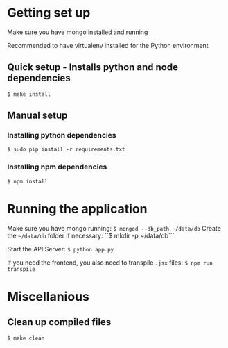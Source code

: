 # Getting set up

Make sure you have mongo installed and running

Recommended to have virtualenv installed for the Python environment

## Quick setup - Installs python and node dependencies
```$ make install```

## Manual setup
### Installing python dependencies
```$ sudo pip install -r requirements.txt```

### Installing npm dependencies
```$ npm install```

# Running the application

Make sure you have mongo running:
```$ mongod --db_path ~/data/db```
Create the `~/data/db` folder if necessary:
``$ mkdir -p ~/data/db```

Start the API Server:
```$ python app.py```

If you need the frontend, you also need to transpile `.jsx` files:
```$ npm run transpile```

# Miscellanious
## Clean up compiled files
```$ make clean```
